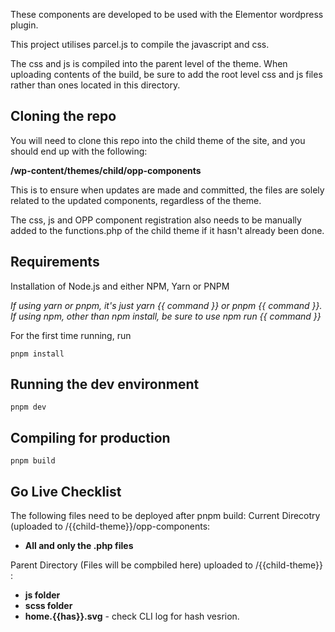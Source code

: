 
These components are developed to be used with the Elementor wordpress plugin.

This project utilises parcel.js to compile the javascript and css.

The css and js is compiled into the parent level of the theme.
When uploading contents of the build, be sure to add the root level css and js files rather than ones located in this directory.

## Cloning the repo
You will need to clone this repo into the child theme of the site, and you should end up with the following:

**/wp-content/themes/child/opp-components**

This is to ensure when updates are made and committed, the files are solely related to the updated components, regardless of the theme.

The css, js and OPP component registration also needs to be manually added to the functions.php of the child theme if it hasn't already been done.

## Requirements
Installation of Node.js and either NPM, Yarn or PNPM

*If using yarn or pnpm, it's just yarn {{ command }} or pnpm {{ command }}.
If using npm, other than npm install, be sure to use npm run {{ command }}*

For the first time running, run

```
pnpm install
```

## Running the dev environment
```
pnpm dev
```

## Compiling for production
```
pnpm build
```

## Go Live Checklist
The following files need to be deployed after pnpm build:
 Current Direcotry (uploaded to /{{child-theme}}/opp-components:
 - **All and only the .php files**

 Parent Directory (Files will be compbiled here) uploaded to /{{child-theme}} :
 - **js folder**
 - **scss folder**
 - **home.{{has}}.svg** - check CLI log for hash vesrion.



